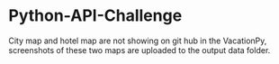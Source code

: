 # Python-API-Challenge

City map and hotel map are not showing on git hub in the VacationPy, screenshots of these two maps are uploaded to the output data folder.

